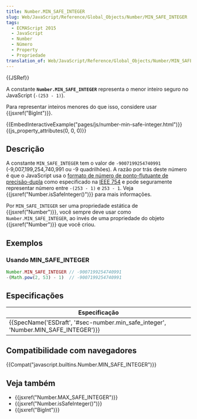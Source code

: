 ```yaml
---
title: Number.MIN_SAFE_INTEGER
slug: Web/JavaScript/Reference/Global_Objects/Number/MIN_SAFE_INTEGER
tags:
  - ECMAScript 2015
  - JavaScript
  - Number
  - Número
  - Property
  - Propriedade
translation_of: Web/JavaScript/Reference/Global_Objects/Number/MIN_SAFE_INTEGER
---
```

{{JSRef}}

A constante **`Number.MIN_SAFE_INTEGER`** representa o menor inteiro seguro no JavaScript (`-(253 - 1)`).

Para representar inteiros menores do que isso, considere usar {{jsxref("BigInt")}}.

{{EmbedInteractiveExample("pages/js/number-min-safe-integer.html")}}{{js_property_attributes(0, 0, 0)}}

## Descrição

A constante `MIN_SAFE_INTEGER` tem o valor de `-9007199254740991` (-9,007,199,254,740,991 ou -9 quadrilhões). A razão por trás deste número é que o JavaScript usa o [formato de número de ponto-flutuante de precisão-dupla](https://en.wikipedia.org/wiki/Double_precision_floating-point_format) como especificado na [IEEE 754](https://en.wikipedia.org/wiki/IEEE_floating_point) e pode seguramente representar número entre `-(253 - 1)` e `253 - 1`. Veja {{jsxref("Number.isSafeInteger()")}} para mais informações.

Por `MIN_SAFE_INTEGER` ser uma propriedade estática de {{jsxref("Number")}}, você sempre deve usar como `Number.MIN_SAFE_INTEGER`, ao invés de uma propriedade do objeto {{jsxref("Number")}} que você criou.

## Exemplos

### Usando MIN_SAFE_INTEGER

```js
Number.MIN_SAFE_INTEGER // -9007199254740991
-(Math.pow(2, 53) - 1)  // -9007199254740991
```

## Especificações

| Especificação                                                                                                |
| ------------------------------------------------------------------------------------------------------------ |
| {{SpecName('ESDraft', '#sec-number.min_safe_integer', 'Number.MIN_SAFE_INTEGER')}} |

## Compatibilidade com navegadores

{{Compat("javascript.builtins.Number.MIN_SAFE_INTEGER")}}

## Veja também

- {{jsxref("Number.MAX_SAFE_INTEGER")}}
- {{jsxref("Number.isSafeInteger()")}}
- {{jsxref("BigInt")}}
